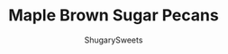 ---
layout: ../../layouts/MarkdownPostLayout.astro
title: Maple Brown Sugar Pecans
author: ShugarySweets
pubDate: 2018-10-19
description: "Sweet and salty, this Maple Brown Sugar Pecans recipe is a great treat to have on hand during the holidays! Make a batch today, for snacking or sprinkling on salads!"
image_url: https://www.shugarysweets.com/wp-content/uploads/2017/12/maple-brown-sugar-pecans-2.jpg
tags: ["Appetizers","American"]
calories: 147
protein: 4
carbohydrates: 12
fats: 10
fiber: 1
ingredients: ["2 egg whites","1/3 cup granulated sugar","2/3 cup light brown sugar, packed","2 tsp maple flavoring","1 tsp cinnamon","1/4 tsp kosher salt","2 lb Fisher Nuts Pecan Halves"]
serves: 2
time: "1 hour 10 minutes"
prepTime: "10 minutes"
instructions: ["Preheat oven to 225°F. Line a 15 x 10 x 1-inch baking sheet with parchment paper. Set aside.","In a large mixing bowl, beat egg whites until frothy, for about a minute using a whisk. Add in sugars, maple flavoring, cinnamon and salt. Mix again until well combined.","Fold in pecans, mixing until completely coated.","Pour pecans onto prepared baking sheet. Bake for one hour, stirring every 15 minutes.","Remove from oven and cool completely. Store in an airtight container (or gallon sized ziploc bag), for about 1-2 weeks. ENJOY!"]
nutrition: ["147 calories","12 grams carbohydrates","0 milligrams cholesterol","10 grams fat","1 grams fiber","4 grams protein","2 grams saturated fat","82 milligrams sodium","8 grams sugar","0 grams trans fat","8 grams unsaturated fat"]
---